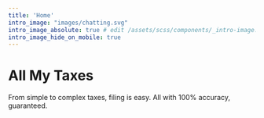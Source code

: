 ```yaml
---
title: 'Home'
intro_image: "images/chatting.svg"
intro_image_absolute: true # edit /assets/scss/components/_intro-image.scss for full control
intro_image_hide_on_mobile: true
---
```


# All My Taxes

From simple to complex taxes, filing is easy. All with 100% accuracy, guaranteed.
